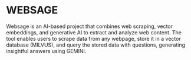 # WEBSAGE
Websage is an AI-based project that combines web scraping, vector embeddings, and generative AI to extract and analyze web content. The tool enables users to scrape data from any webpage, store it in a vector database (MILVUS), and query the stored data with questions, generating insightful answers using GEMINI.
